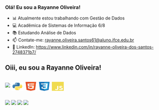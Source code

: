 ### Olá! Eu sou a Rayanne Oliveira!

- 📊 Atualmente estou trabalhando com Gestão de Dados
- 💻 Acadêmica de Sistemas de Informação 6/8
- 📚 Estudando Análise de Dados 
- 📫 Contate-me: rayanne.oliveira.santos61@aluno.ifce.edu.br
- 📲 LinkedIn: https://www.linkedin.com/in/rayanne-oliveira-dos-santos-2748371b7/

## Oiii, eu sou a Rayanne Oliveira!


</div>
<div style="display: inline_block"><br>
  <img height = "180cm" src = "https://github-readme-stats.vercel.app/api?rayanneolivera=anuraghazra&hide=contribs,prs"/>
  <img align="center" alt="Ray-Python" height="30" width="40" src="https://raw.githubusercontent.com/devicons/devicon/master/icons/python/python-original.svg">
  <img align="center" alt="Ray-HTML" height="30" width="40" src="https://raw.githubusercontent.com/devicons/devicon/master/icons/html5/html5-original.svg">
  <img align="center" alt="Ray-CSS" height="30" width="40" src="https://raw.githubusercontent.com/devicons/devicon/master/icons/css3/css3-original.svg">
  <img align="center" alt="Ray-Js" height="30" width="40" src="https://raw.githubusercontent.com/devicons/devicon/master/icons/javascript/javascript-plain.svg">
</div>
  
  ##
   <a href="https://www.instagram.com/rayanneeoliveira_/" target="_blank"><img src="https://img.shields.io/badge/-Instagram-%23E4405F?style=for-the-badge&logo=instagram&logoColor=white" target="_blank"></a>
    <a href="https://discord.com/channels/@me" target="_blank"><img src="https://img.shields.io/badge/Discord-7289DA?style=for-the-badge&logo=discord&logoColor=white" target="_blank"></a>
    <a href = "rayanne.oliveira.santos61@aluno.ifce.edu.br"><img src="https://img.shields.io/badge/-Gmail-%23333?style=for-the-badge&logo=gmail&logoColor=white" target="_blank"></a>
    <a href="https://www.linkedin.com/in/rayanne-oliveira-dos-santos-2748371b7/" target="_blank"><img src="https://img.shields.io/badge/-LinkedIn-%230077B5?style=for-the-badge&logo=linkedin&logoColor=white" target="_blank"></a> 
    
</div>
